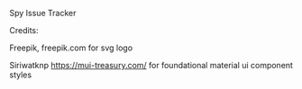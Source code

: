 Spy Issue Tracker

Credits:

Freepik, freepik.com for svg logo

Siriwatknp https://mui-treasury.com/ for foundational material ui component styles
